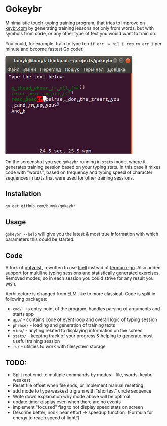 # Gokeybr
Minimalistic touch-typing training program, that tries to improve on [keybr.com](https://www.keybr.com/) by generating training lessons not only from words, but with symbols from code, or any other type of text you would want to train on.

You could, for example, train to type ten `if err != nil { return err }` per minute and become fastest Go coder.

![Screenshot of a Gokeybr session](screenshot.png)

On the screenshot you see `gokeybr` running in `stats` mode, where it generates training session based on your typing stats. In this case it mixes code with "words", based on frequency and typing speed of character sequences in texts that were used for other training sessions.


## Installation

```bash
go get github.com/bunyk/gokeybr
```

## Usage

`gokeybr --help` will give you the latest & most true information with which parameters this could be started.

## Code
A fork of [gotypist](https://github.com/pb-/gotypist), rewritten to use [tcell](https://github.com/gdamore/tcell/) instead of [termbox-go](https://github.com/nsf/termbox-go). Also added support for multiline typing sessions and statistically generated exercises. Removed modes, so in each session you could strive for any result you wish.

Acrhitecture is changed from ELM-like to more classical. Code is split in following packages:

- `cmd/` - is entry point of the program, handles parsing of arguments and starts app
- `app/` - contains code of event loop and overall logic of typing session
- `phrase/` - loading and generation of training texts
- `view/` - anyting related to displaying information on the screen
- `stats/` - keeping track of your progress & helping to generate most useful training session
- `fs/` - utilities to work with filesystem storage

## TODO:

- Split root cmd to multiple commands by modes - file, words, keybr, weakest
- Reset file offset when file ends, or implement manual resetting
- add mode to type weakest trigram with "shortest" circle sequence.
- Write down explanation why mode above will be optimal
- update timer display even when there are no events
- implement "focused" flag to not display speed stats on screen
- Describe better, non-linear effort -> speedup function. (Formula for energy to reach speed of light?)
